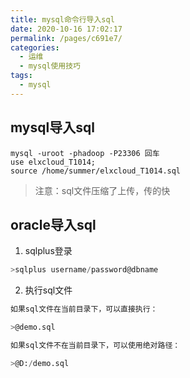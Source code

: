 ```yaml
---
title: mysql命令行导入sql
date: 2020-10-16 17:02:17
permalink: /pages/c691e7/
categories:
  - 运维
  - mysql使用技巧
tags:
  - mysql
---
```

## mysql导入sql
```shell
mysql -uroot -phadoop -P23306 回车
use elxcloud_T1014;
source /home/summer/elxcloud_T1014.sql
```
> 注意：sql文件压缩了上传，传的快

## oracle导入sql
1. sqlplus登录
```sql
>sqlplus username/password@dbname
```
2. 执行sql文件
```sql
如果sql文件在当前目录下，可以直接执行：

>@demo.sql

如果sql文件不在当前目录下，可以使用绝对路径：

>@D:/demo.sql
```